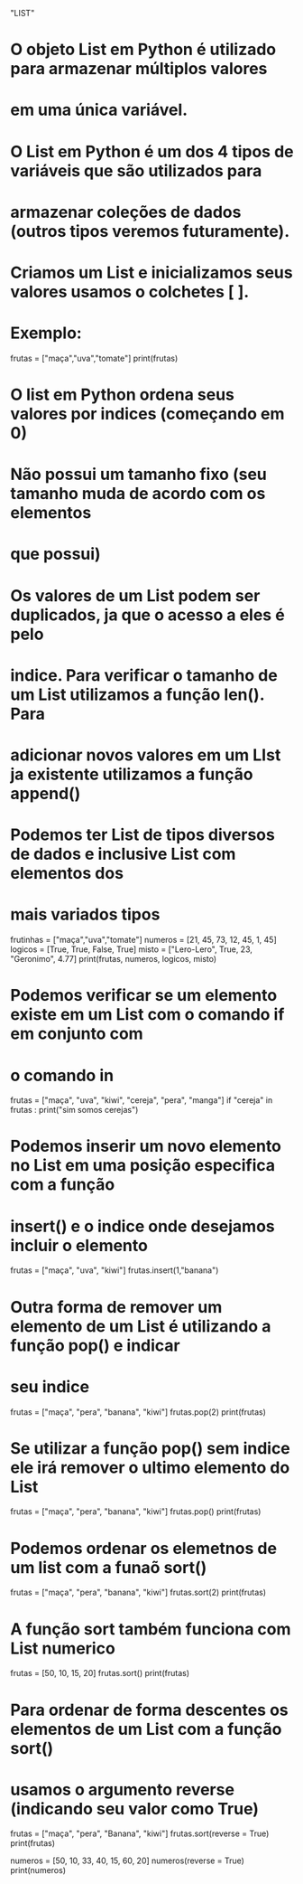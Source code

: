 "LIST"

# O objeto List em Python é utilizado para armazenar múltiplos valores 
# em uma única variável.
# O List em Python é um dos 4 tipos de variáveis que são utilizados para 
# armazenar coleções de dados (outros tipos veremos futuramente).
# Criamos um List e inicializamos seus valores usamos o colchetes [ ]. 
# Exemplo:

frutas = ["maça","uva","tomate"]
print(frutas)

# O list em Python ordena seus valores por indices (começando em 0)
# Não possui um tamanho fixo (seu tamanho muda de acordo com os elementos 
# que possui)

# Os valores de um List podem ser duplicados, ja que o acesso a eles é pelo 
# indice. Para verificar o tamanho de um List utilizamos a função len(). Para
# adicionar novos valores em um LIst ja existente utilizamos a função append()

# Podemos ter List de tipos diversos de dados e inclusive List com elementos dos 
# mais variados tipos 

frutinhas = ["maça","uva","tomate"]
numeros = [21, 45, 73, 12, 45, 1, 45]
logicos = [True, True, False, True]
misto = ["Lero-Lero", True, 23, "Geronimo", 4.77]
print(frutas, numeros, logicos, misto)

# Podemos verificar se um elemento existe em um List com o comando if em conjunto com
# o comando in

frutas = ["maça", "uva", "kiwi", "cereja", "pera", "manga"]
if "cereja" in frutas :
    print("sim somos cerejas")

# Podemos inserir um novo elemento no List em uma posição especifica com a função 
# insert() e o indice onde desejamos incluir o elemento 

frutas = ["maça", "uva", "kiwi"]
frutas.insert(1,"banana")

# Outra forma de remover um elemento de um List é utilizando a função pop() e indicar
# seu indice

frutas = ["maça", "pera", "banana", "kiwi"]
frutas.pop(2)
print(frutas)

# Se utilizar a função pop() sem indice ele irá remover o ultimo elemento do List

frutas = ["maça", "pera", "banana", "kiwi"]
frutas.pop()
print(frutas)

# Podemos ordenar os elemetnos de um list com a funaõ sort()
frutas = ["maça", "pera", "banana", "kiwi"]
frutas.sort(2)
print(frutas)

# A função sort também funciona com List numerico 

frutas = [50, 10, 15, 20]
frutas.sort()
print(frutas)

# Para ordenar de forma descentes os elementos de um List com a função sort()
# usamos o argumento reverse (indicando seu valor como True)

frutas = ["maça", "pera", "Banana", "kiwi"]
frutas.sort(reverse = True)
print(frutas)

numeros = [50, 10, 33, 40, 15, 60, 20]
numeros(reverse = True)
print(numeros)